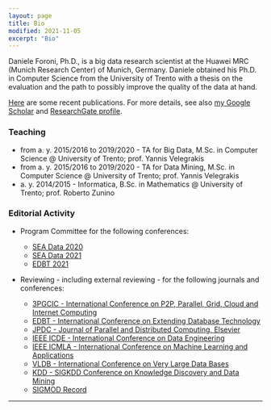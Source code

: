 ```yaml
---
layout: page
title: Bio
modified: 2021-11-05
excerpt: "Bio"
---
```


Daniele Foroni, Ph.D., is a big data research scientist at the Huawei MRC
(Munich Research Center) of Munich, Germany.
Daniele obtained his Ph.D. in Computer Science from the University
of Trento with a thesis on the evaluation and the path to possibly improve the
quality of the data at hand.

<a href="/publications/">Here</a> are some recent publications. For more details, see also [my Google Scholar][scholar] and [ResearchGate profile][researchgate].

### Teaching

* from a. y. 2015/2016 to 2019/2020 - TA for Big Data, M.Sc. in Computer Science @ University of Trento; prof. Yannis Velegrakis
* from a. y. 2015/2016 to 2019/2020 - TA for Data Mining, M.Sc. in Computer Science @ University of Trento; prof. Yannis Velegrakis
* a. y. 2014/2015 - Informatica, B.Sc. in Mathematics @ University of Trento; prof. Roberto Zunino

### Editorial Activity

* Program Committee for the following conferences:
  * [SEA Data 2020][sea2020]
  * [SEA Data 2021][sea2020]
  * [EDBT 2021][edbt2021]

* Reviewing - including external reviewing - for the following journals
  and conferences:
  * [3PGCIC - International Conference on P2P, Parallel, Grid, Cloud and Internet Computing][3pgcic]
  * [EDBT - International Conference on Extending Database Technology][edbt]
  * [JPDC - Journal of Parallel and Distributed Computing, Elsevier][jpdc]
  * [IEEE ICDE - International Conference on Data Engineering][icde]
  * [IEEE ICMLA - International Conference on Machine Learning and Applications][icmla]
  * [VLDB - International Conference on Very Large Data Bases][vldb]
  * [KDD - SIGKDD Conference on Knowledge Discovery and Data Mining][kdd]
  * [SIGMOD Record][sigrec]

---

[sea2020]: https://sea-data.ml/
[edbt2021]: https://edbticdt2021.cs.ucy.ac.cy/committees/
[icmla]: https://www.icmla-conference.org/
[vldb]: https://www.vldb.org/
[kdd]: https://www.kdd.org/
[sigrec]: https://sigmodrecord.org/
[jpdc]: https://www.journals.elsevier.com/journal-of-parallel-and-distributed-computing
[edbt]: https://www.edbt.org/
[icde]: http://tab.computer.org/tcde/icde_conf.html
[3pgcic]: https://link.springer.com/book/10.1007/978-3-030-02607-3


[scholar]: https://scholar.google.com/citations?user=5bzegdkAAAAJ
[researchgate]: https://www.researchgate.net/profile/Daniele_Foroni
